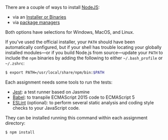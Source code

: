 There are a couple of ways to install [NodeJS](http://nodejs.org):

* via an [Installer or Binaries](https://nodejs.org/en/download/) 
* via [package managers](https://nodejs.org/en/download/package-manager/)

Both options have selections for Windows, MacOS, and Linux. 

If you've used the official installer, your `PATH` should have been automatically
configured, but if your shell has trouble locating your globally installed
modules&mdash;or if you build Node.js from source&mdash;update your `PATH` to
include the `npm` binaries by adding the following to either `~/.bash_profile` or
`~/.zshrc`:

```bash
$ export PATH=/usr/local/share/npm/bin:$PATH
```

Each assignment needs some tools to run the tests:

* [Jest](https://facebook.github.io/jest/): a test runner based on Jasmine
* [Babel](https://github.com/babel/babel): to transpile ECMAScript
2015 code to ECMAScript 5
* [ESLint](http://eslint.org/) (optional): to perform several static analysis and
coding style checks to your JavaScript code.

They can be installed running this command within each assignment directory:

```bash
$ npm install
```
